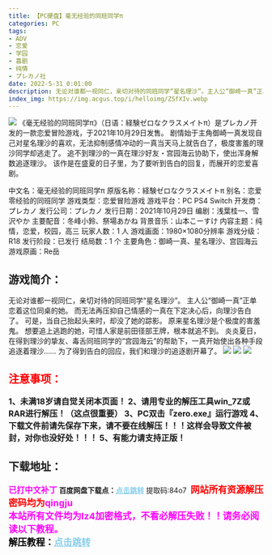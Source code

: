 ```yaml
---
title: 【PC硬盘】毫无经验的同班同学π
categories: PC
tags:
- ADV
- 恋爱
- 学园
- 喜剧
- 纯情
- プレカノ社
date: 2022-5-31 0:01:00
description: 无论对谁都一视同仁，亲切对待的同班同学“星名理沙”。主人公“御崎一真”正单恋着这位同桌的她。而无法再压抑自己情感的一真在下定决心后，向理沙告白了。可是，当自己抬起头来时，却没了她的踪影。原来星名理沙是个极度的害羞鬼。
index_img: https://img.acgus.top/i/helloimg/ZSfXIv.webp
---
```

![](https://img.acgus.top/i/helloimg/ZSfXIv.webp)
《毫无经验的同班同学π》（日语：経験ゼロなクラスメイトπ）是プレカノ开发的一款恋爱冒险游戏，于2021年10月29日发售。
剧情始于主角御崎一真发现自己对星名理沙的喜欢，无法抑制感情冲动的一真当天马上就告白了，极度害羞的理沙同学却逃走了。
追不到理沙的一真在理沙好友・宫园海云协助下，使出浑身解数追逐理沙。
该作是在盛夏的日子里，为了要听到告白的回复，而展开的恋爱喜剧。

中文名：毫无经验的同班同学π
原版名称：経験ゼロなクラスメイトπ
别名：恋爱零经验的同班同学
游戏类型：恋爱冒险游戏
游戏平台：PC PS4 Switch
开发商：プレカノ
发行公司：プレカノ
发行日期：2021年10月29日
编剧：浅葉桂一、雪沢やか
主要配音：冬峰小鈴、祭場あかね
背景音乐：山本こーすけ
内容主题：纯情，恋爱，校园，高三
玩家人数：1 人
游戏画面：1980×1080分辨率
游戏分级：R18
发行阶段：已发行
结局数：1 个
主要角色：御崎一真、星名理沙、宫园海云
游戏原画：Re岳

## 游戏简介：
无论对谁都一视同仁，亲切对待的同班同学“星名理沙”。
主人公“御崎一真”正单恋着这位同桌的她。
而无法再压抑自己情感的一真在下定决心后，向理沙告白了。
可是，当自己抬起头来时，却没了她的踪影。
原来星名理沙是个极度的害羞鬼。
想要追上逃跑的她，可惜人家是前田径部王牌，根本就追不到。
炎炎夏日，在得到理沙的挚友、毒舌同班同学的“宫园海云”的帮助下，一真开始使出各种手段追逐着理沙……
为了得到告白的回应，我们和理沙的追逐剧开幕了。
![](https://img.acgus.top/i/helloimg/ZSfJuX.webp)
![](https://img.acgus.top/i/helloimg/ZSfxAY.webp)
![](https://img.acgus.top/i/helloimg/ZSfEN9.webp)





## <font color=#FF0000 >注意事项：</font>
<font size=3><b>1、未满18岁请自觉关闭本页面！
2、请用专业的解压工具win_7Z或RAR进行解压！（这点很重要）
3、PC双击『zero.exe』运行游戏
4、下载文件前请先保存下来，请不要在线解压！！！这样会导致文件被封，对你也没好处！！！
5、有能力请支持正版！</b></font>

## 下载地址：
<font color=#FF00FF size=3><b>已打中文补丁</b></font>
<b>百度网盘下载点：</b><a href="https://pan.baidu.com/s/14n-ECQCjW_H9Ef38bjN5Fg?pwd=84o7" style="color: #87CEEB;"><b>点击跳转</b></a> 提取码:84o7
<a style="padding: 0" href="https://post.qingju.org/AD/"><img style="max-width:100%" src="https://img.acgus.top/i/2024/07/478f689b8021d8d499ab43d21acf137a.gif" alt=""></a>
<b><font color=#FF0000 size=4>网站所有资源解压密码均为</b></font><b><font color=#FF00FF size=4>qingju</font><font color=#FF0000 ></font></b><br><b><font color=#FF00FF size=4>本站所有文件均为lz4加密格式，不看必解压失败！！请务必阅读以下教程。</b></font><br><b><font color=#000 size=4>解压教程：</b><a href="https://post.qingju.org/tutorial/000/" style="color: #87CEEB;"><b>点击跳转</b></a>